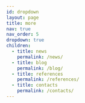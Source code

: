```yaml
---
id: dropdown
layout: page
title: more
nav: true
nav_order: 5
dropdown: true
children:
  - title: news
    permalink: /news/
  - title: blog
    permalink: /blog/
  - title: references
    permalink: /references/
  - title: contacts
    permalink: /contacts/
---
```

